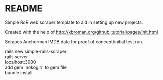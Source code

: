 # README

Simple RoR web scraper template to aid in setting up new projects.

Created with the help of http://kbroman.org/github_tutorial/pages/init.html

Scrapes Anchorman IMDB data for proof of concept/initial test run.

rails new simple-rails-scraper<br>
rails server<br>
localhost:3000<br>
add gem 'nokogiri' to gem file<br>
bundle install

